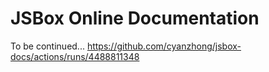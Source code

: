 # JSBox Online Documentation

To be continued...
https://github.com/cyanzhong/jsbox-docs/actions/runs/4488811348